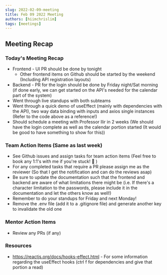 ```yaml
---
slug: 2022-02-09-meeting
title: Feb 09 2022 Meeting
authors: [hiimchrislim]
tags: [meetings]
---
```


## Meeting Recap

<!-- truncate -->

### Today's Meeting Recap
- Frontend - UI PR should be done by tonight
  - Other frontend items on Github should be started by the weekend (Including API registration layouts)
- Backend - PR for the login should be done by Friday night/Sat morning (if done early, we can get started on the API's needed for the calendar part of the system)
- Went through live standups with both subteams
- Went through a quick demo of useEffect (mainly with dependencies with the API), two way data binding with inputs and axios single instances (Refer to the code above as a reference!)
- Should schedule a meeting with Professor Ilir in 2 weeks (We should have the login complete as well as the calendar portion started (It would be good to have something to show for this))

### Team Action Items (Same as last week)
- See Github issues and assign tasks for team action items (Feel free to book any 1:1's with me if you're stuck! 🙂 )
- For any completed tasks that require a PR please assign me as the reviewer (So that I get the notification and can do the reviews asap)
- Be sure to update the documentation such that the frontend and backend are aware of what limitations there might be (i.e. If there's a character limitation to the passwords, please include it in the documentation and let the others know as well!)
- Remember to do your standups for Friday and next Monday!
- Remove the .env file (add it to a .gitignore file) and generate another key to invalidate the old one

### Mentor Action Items
- Review any PRs (if any)

### Resources
- https://reactjs.org/docs/hooks-effect.html - For some information regarding the useEffect hooks (ctrl f for dependencies and give that portion a read) 
